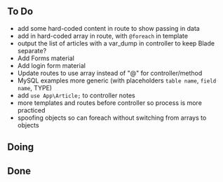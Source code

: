 ## To Do
- add some hard-coded content in route to show passing in data
- add in hard-coded array in route, with `@foreach` in template
- output the list of articles with a var_dump in controller to keep Blade separate?
- Add Forms material
- Add login form material
- Update routes to use array instead of "@" for controller/method
- MySQL examples more generic (with placeholders `table name`, `field name`, TYPE)
- add `use App\Article;` to controller notes
- more templates and routes before controller so process is more practiced
- spoofing objects so can foreach without switching from arrays to objects

## Doing


## Done
